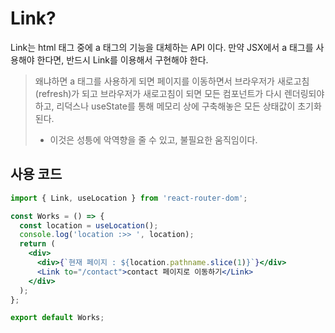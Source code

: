 # Link?

Link는 html 태그 중에 a 태그의 기능을 대체하는 API 이다. 만약 JSX에서 a 태그를 사용해야 한다면, 반드시 Link를 이용해서 구현해야 한다. 

> 왜냐하면 a 태그를 사용하게 되면 페이지를 이동하면서 브라우저가 새로고침(refresh)가 되고 브라우저가 새로고침이 되면 모든 컴포넌트가 다시 렌더링되야 하고, 리덕스나 useState를 통해 메모리 상에 구축해놓은 모든 상태값이 초기화 된다.
> - 이것은 성틍에 악역향을 줄 수 있고, 불필요한 움직임이다. 

## 사용 코드

```jsx
import { Link, useLocation } from 'react-router-dom';

const Works = () => {
  const location = useLocation();
  console.log('location :>> ', location);
  return (
    <div>
      <div>{`현재 페이지 : ${location.pathname.slice(1)}`}</div>
      <Link to="/contact">contact 페이지로 이동하기</Link>
    </div>
  );
};

export default Works;
```